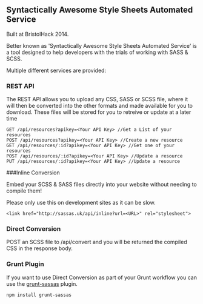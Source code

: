 ## Syntactically Awesome Style Sheets Automated Service

Built at BristolHack 2014.

Better known as 'Syntactically Awesome Style Sheets Automated Service' is a tool designed to help developers with the trials of working with SASS & SCSS.

Multiple different services are provided:

### REST API
The REST API allows you to upload any CSS, SASS or SCSS file, where it will then be converted into the other formats and made available for you to download. These files will be stored for you to retreive or update at a later time

```
GET /api/resources?apikey=<Your API Key> //Get a List of your resources
POST /api/resources?apikey=<Your API Key> //Create a new resource
GET /api/resources/:id?apikey=<Your API Key> //Get one of your resources
POST /api/resources/:id?apikey=<Your API Key> //Update a resource
PUT /api/resources/:id?apikey=<Your API Key> //Update a resource
```

###Inline Conversion

Embed your SCSS & SASS files directly into your website without needing to compile them!

Please only use this on development sites as it can be slow.

`<link href="http://sassas.uk/api/inline?url=<URL>" rel="stylesheet">`

### Direct Conversion
POST an SCSS file to /api/convert and you will be returned the compiled CSS in the response body.

### Grunt Plugin
If you want to use Direct Conversion as part of your Grunt workflow you can use the [grunt-sassas](https://www.npmjs.org/package/grunt-sassas) plugin.

`npm install grunt-sassas`